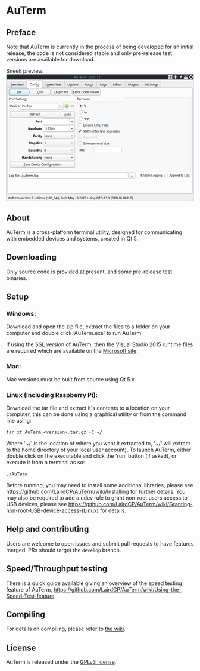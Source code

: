 # AuTerm

## Preface

Note that AuTerm is currently in the process of being developed for an initial release, the code is not considered stable and only pre-release test versions are available for download.

Sneek preview:
![Sneek preview](/docs/images/peek.png?raw=true)

## About

AuTerm is a cross-platform terminal utility, designed for communicating with embedded devices and systems, created in Qt 5.

## Downloading

Only source code is provided at present, and some pre-release test binaries.

## Setup

### Windows:

Download and open the zip file, extract the files to a folder on your computer and double click 'AuTerm.exe' to run AuTerm.

If using the SSL version of AuTerm, then the Visual Studio 2015 runtime files are required which are available on the [Microsoft site](https://www.microsoft.com/en-gb/download/details.aspx?id=48145).

### Mac:

Mac versions must be built from source using Qt 5.x

### Linux (Including Raspberry Pi):

Download the tar file and extract it's contents to a location on your computer, this can be done using a graphical utility or from the command line using:

	tar xf AuTerm_<version>.tar.gz -C ~/

Where '\~/' is the location of where you want it extracted to, '\~/' will extract to the home directory of your local user account). To launch AuTerm, either double click on the executable and click the 'run' button (if asked), or execute it from a terminal as so:

	./AuTerm

Before running, you may need to install some additional libraries, please see https://github.com/LairdCP/AuTerm/wiki/Installing for further details. You may also be required to add a udev rule to grant non-root users access to USB devices, please see https://github.com/LairdCP/AuTerm/wiki/Granting-non-root-USB-device-access-(Linux) for details.

## Help and contributing

Users are welcome to open issues and submit pull requests to have features merged. PRs should target the `develop` branch.

## Speed/Throughput testing

There is a quick guide available giving an overview of the speed testing feature of AuTerm, https://github.com/LairdCP/AuTerm/wiki/Using-the-Speed-Test-feature

## Compiling

For details on compiling, please refer to [the wiki](https://github.com/LairdCP/AuTerm/wiki/Compiling).

## License

AuTerm is released under the [GPLv3 license](https://github.com/LairdCP/AuTerm/blob/master/LICENSE).
